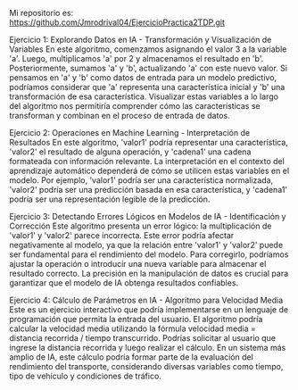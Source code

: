 Mi repositorio es: https://github.com/Jmrodrival04/EjercicioPractica2TDP.git

Ejercicio 1: Explorando Datos en IA - Transformación y Visualización de Variables En este algoritmo, comenzamos asignando el valor 3 a la variable 'a'. Luego, multiplicamos 'a' por 2 y almacenamos el resultado en 'b'. Posteriormente, sumamos 'a' y 'b', actualizando 'a' con este nuevo valor.
Si pensamos en 'a' y 'b' como datos de entrada para un modelo predictivo, podríamos considerar que 'a' representa una característica inicial y 'b' una transformación de esa característica. Visualizar estas variables a lo largo del algoritmo nos permitiría comprender cómo las características se transforman y combinan en el proceso de entrada de datos.

Ejercicio 2: Operaciones en Machine Learning - Interpretación de Resultados En este algoritmo, 'valor1' podría representar una característica, 'valor2' el resultado de alguna operación, y 'cadena1' una cadena formateada con información relevante.
La interpretación en el contexto del aprendizaje automático dependerá de cómo se utilicen estas variables en el modelo. Por ejemplo, 'valor1' podría ser una característica normalizada, 'valor2' podría ser una predicción basada en esa característica, y 'cadena1' podría ser una representación legible de la predicción.

Ejercicio 3: Detectando Errores Lógicos en Modelos de IA - Identificación y Corrección Este algoritmo presenta un error lógico: la multiplicación de 'valor1' y 'valor2' parece incorrecta. Este error podría afectar negativamente al modelo, ya que la relación entre 'valor1' y 'valor2' puede ser fundamental para el rendimiento del modelo.
Para corregirlo, podríamos ajustar la operación o introducir una nueva variable para almacenar el resultado correcto. La precisión en la manipulación de datos es crucial para garantizar que el modelo de IA obtenga resultados confiables.

Ejercicio 4: Cálculo de Parámetros en IA - Algoritmo para Velocidad Media Este es un ejercicio interactivo que podría implementarse en un lenguaje de programación que permita la entrada del usuario. El algoritmo podría calcular la velocidad media utilizando la fórmula velocidad media = distancia recorrida / tiempo transcurrido.
Podrías solicitar al usuario que ingrese la distancia recorrida y luego realizar el cálculo. En un sistema más amplio de IA, este cálculo podría formar parte de la evaluación del rendimiento del transporte, considerando diversas variables como tiempo, tipo de vehículo y condiciones de tráfico.
